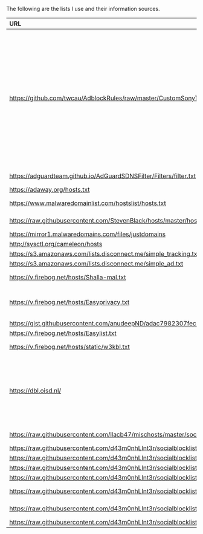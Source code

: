 The following are the lists I use and their information sources.
 
| URL | Name | Homepage | Notes |
|:--|:--|:--|:--|
| https://github.com/twcau/AdblockRules/raw/master/CustomSonyTVList | AAA Michael H's custom list|https://github.com/twcau/AdblockRules/blob/master/CustomSonyTVList|This is just my own stuff, for things i'm fine with, but also things i'm not fine with that aren't picked up by any other rules|
| https://adguardteam.github.io/AdGuardSDNSFilter/Filters/filter.txt | AdGuard Simplified Domain Names filter|  |  |
|  https://adaway.org/hosts.txt |  AdAway|   | |
|  https://www.malwaredomainlist.com/hostslist/hosts.txt |  MalwareDomainList.com Hosts List |   | |
|  https://raw.githubusercontent.com/StevenBlack/hosts/master/hosts |  StevenBlack's Unified Hosts List |   | |
|  https://mirror1.malwaredomains.com/files/justdomains |  MalwareDomains |   | |
|  http://sysctl.org/cameleon/hosts |  Cameleon |   | |
|  https://s3.amazonaws.com/lists.disconnect.me/simple_tracking.txt |  Disconnect.me Tracking |   | |
|  https://s3.amazonaws.com/lists.disconnect.me/simple_ad.txt |  Disconnect.me Ads |   | |
|  https://v.firebog.net/hosts/Shalla-mal.txt |  Shalla's Ad and Spyware Blacklists |   | |
|  https://v.firebog.net/hosts/Easyprivacy.txt |  EasyPrivacy - A privacy companion of the popular EasyList ad block list |   | |
|  https://gist.githubusercontent.com/anudeepND/adac7982307fec6ee23605e281a57f1a/raw/5b8582b906a9497624c3f3187a49ebc23a9cf2fb/Test.txt |  Block YouTube ads |   | |
|  https://v.firebog.net/hosts/Easylist.txt |  EasyList |    | |
|  https://v.firebog.net/hosts/static/w3kbl.txt |  Personal Blocklist by WaLLy3K |   | |
|  https://dbl.oisd.nl/ |  DBL blocklist by sjhgvr |   | **Warning:** This block list has over 1.07m items in it. Use with caution. |
|  https://raw.githubusercontent.com/llacb47/mischosts/master/social/tiktok-block |  Tiktok total network block |   | |
|  https://raw.githubusercontent.com/d43m0nhLInt3r/socialblocklists/master/WhatsAppblocklist/whatsappblocklist.txt |  Whatsapp block list |   | |
|  https://raw.githubusercontent.com/d43m0nhLInt3r/socialblocklists/master/MiFitXiaomi/mifitxiaomiblocklist.txt |  Xiaomi block list |   | |
|  https://raw.githubusercontent.com/d43m0nhLInt3r/socialblocklists/master/MobileAppAds/appadsblocklist.txt |  Mobile ads and app ads |   | |
|  https://raw.githubusercontent.com/d43m0nhLInt3r/socialblocklists/master/SmartTV/smarttvblocklist.txt |  Smart TV trackers |   | |
|  https://raw.githubusercontent.com/d43m0nhLInt3r/socialblocklists/master/Tracking/trackingblocklist.txt |  Known tracking domains |   | |
|  https://raw.githubusercontent.com/d43m0nhLInt3r/socialblocklists/master/Windows/windowstelemetryblocklist.txt |  Microsoft Windows Telemetry |   | |
|  https://raw.githubusercontent.com/d43m0nhLInt3r/socialblocklists/master/Youtube/youtubeblocklist.txt |  Youtube advertising |   | |
